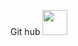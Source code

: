 Git hub
<img loading="lazy" src="https://cdn.jsdelivr.net/gh/devicons/devicon/icons/git/git-original.svg" width="40" height="40"/>
